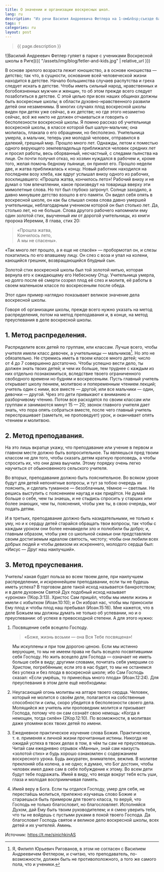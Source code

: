 ```yaml
---
title: О значении и организации воскресных школ.
lang: ru
description: "Из речи Василия Андреевича Фетлера на 1-ом&nbsp;съезде баптистов молодёжи и воскресных школ&nbsp;в&nbsp;Ростове-на-Дону в&nbsp;1909&nbsp;году."
tags: ☦
categories: ru
layout: post
---
```


> {{ page.description }}

![Василий Андреевич Фетлер гуляет в парке с учениками Воскресной школы в Риге]({{ "/assets/img/blog/fetler-and-kids.jpg" | relative_url }})

В основе зрелого возраста лежит юношество, а в основе юношества — детство; так что, в сущности, основание всей
человеческой жизни находится в детстве. Начало большинства случаев распутства и греха следует искать в детстве.
Чтобы иметь сильный народ, нравственных и богобоязненных мужчин и женщин, то об этом прежде всего следует
позаботиться в детстве. С этой целью при всех наших общинах должны быть воскресные школы; в области
духовно-нравственного развили детей они незаменимы. В многих случаях плод воскресной школы виден при детях уже
сейчас, в их детстве; но где этого незаметно сейчас, всё же никто не должен отчаиваться и говорить о бесполезности
воскресной школы. Я помню рассказ об учительнице воскресной школы, в классе которой был шалун-мальчик; она молилась,
плакала о его обращении, но бесполезно. Учительница умерла, а мальчик, теперь уже молодой человек, отправился в
далекий, грешный мир. Прошло много лет. Однажды, летом к поместью одного верующего землевладельца приближался
человек средних лет и просил работы, весь оборванный, несчастный, с следами пьянства на лице. Он почти получил
отказ, но хозяин нуждался в рабочем и, кроме того, желая помочь бедному пьянице, он принял его. Прошло недели две, и
жатва приближалась к концу. Новый работник находился на последнем возу хлеба, как вдруг услышал внизу одного из
рабочих, восклицавшего: «Прошла жатва, кончилось лето»! Рабочий внизу и не думал о том впечатлении, какое произведут
на товарища вверху эти мимолетные слова. Но тот был глубоко затронут. Солнце заходило, а давно минувшее детство
взошло в его памяти. Он видел себя опять в воскресной школе, он как бы слышал снова слова давно умершей учительницы,
неблагодарным учеником которой он был столько лет. Да, столько лет, но не больше. Слова другого рабочего напомнили
ему один золотой стих, выученный им от дорогой учительницы, из книги пророка Иеремии, 8&nbsp;глава, стих&nbsp;20:

> «Прошла жатва,  
> Кончилось лето,  
> А мы не спасены».

«Так много лет прошло, а я еще не спасён» — пробормотал он, и слезы покатились по его впавшему лицу. Он слез с воза
и упал на колени, кающийся грешник, возвращающийся блудный сын.

Золотой стих воскресной школы был той золотой нитью, которая вернула его к ожидающему его Небесному Отцу.
Учительница умерла, но долго после её смерти созрел плод её слез и молитв, её работы в своем маленьком классе по
воскресеньям после обеда.

Этот один пример наглядно показывает великое значение дела воскресной школы.

Говоря об организации школы, прежде всего  нужно указать на метод распределения, потом на метод преподавания и, в
конце, на метод преуспевания в деле воскресной школы.

## 1. Метод распределения.

Распределите всех детей по группам, или классам. Лучше всего, чтобы учителя имели класс девочек, а учительницы —
мальчиков[^1]. Но это не обязательно. Не стремись иметь в твоем классе много детей; число от&nbsp;4&nbsp;до&nbsp;7 совершенно
достаточно. Чтобы успешно вести дело, ты должен знать твоих детей; и чем их больше, тем труднее с каждым из них
отдельно познакомиться, вследствие твоего ограниченного свободного времени но будням и воскресеньям. Пусть главный
учитель открывает школу пением, молитвою и попеременным чтением лекций; учитель один с ними, все вместе — другой;
или все мальчики — один, девочки — другой. Чрез это дети привыкают к вниманию и разборчивому чтению. Потом все
расходятся по своим классам или группам и занимаются минут 15&nbsp;—&nbsp;20; звонок главного учителя дает знать, что пора
опять собраться вместе, после чего главный учитель переспрашивает (заметьте, не проповедует) урок, и оканчивает
опять чтением и молитвою.

## 2. Метод преподавания.

На это лишь вкратце укажу, что преподавание или учение в первом и главном месте должно быть вопросительное. Ты
являешься пред твоим классом не для того, чтобы сказать детям краткую проповедь, а чтобы спросить их, что они дома
выучили. Этому порядку очень легко научиться от обыкновенного сельского учителя.

Во вторых, преподавание должно быть пояснительное. Во всяком уроке будут для детей непонятные вопросы, и тут за
тобою очередь их пояснить, и сделать туманное — безоблачным, тёмное — светлым. Не решись выступить с пояснением наугад
и как придётся. Не думай больше о себе, чем ты знаешь, и не стыдись спросить у старших или более знающих, чем ты,
пояснения, чтобы уже ты, в свою очередь, мог подать детям.

И в третьих, преподавание должно быть назидательными, не только к уму, но и к сердцу детей старайся обращать твои
вопросы, так чтобы с каждым уроком они более ненавидели зло и полюбили бы добро; и, главным образом, чтобы уже со
школьной скамьи они представляли своим достигаемым идеалом святость, чистоту; чтобы они любили всех добрых людей и
чтобы девизом их искреннего, молодого сердца был: «Иисус — Друг наш наилучший».

## 3. Метод преуспевания.

Учитель! какая будет польза во всем твоем деле, при наилучшем распределении, и искреннейшем преподавании, если ты не
будешь иметь успеха? В торговом деле такой исход называется банкротством; и в деле духовном Святой Дух подобный
исход называет «уроном»&nbsp;(1Кор.3:13). Христос Сам пришёл, чтобы мы имели жизнь и имели с избытком&nbsp;(Иоан.10:10); и
Он избрал нас, чтобы мы приносили Ему плод и чтобы плод наш пребывал&nbsp;(Иоан.15:16). Мне кажется, что в деле Божьем мы
должны думать не только об успевании, но и о преуспевании: об успехе в превосходной степени. А для этого нужно:

1. Посвящение себя всецело Господу.

    > «Боже, жизнь возьми — она Вся Тебе посвящена»!

    Мы искуплены и при том дорогою ценою. Если мы истинно верующие, то мы не имеем права не быть всецело посвятившими
себя Господу. Но жить всецело для Господа — означает не иметь больше себя в виду; другими словами, почитать себя
умершим со Христом, погребённым; если это в нас будет, то мы не останемся без успеха и без плода в воскресной школе;
ибо Сам Господь сказал: «Если умрёшь, то принесёшь много плода»&nbsp;(Иоан.12:24). Для преуспевания в этом деле ещё
необходимы:

2. Неугасающий огонь молитвы на алтаре твоего сердца. Человек, который не молится о своём деле, полагается на
собственные способности и силы, скоро убедится в бесполезности своего дела. Молящийся же учитель или проповедник
молится и призывает Господа, потому что он сам сознаёт свою немощь: «Когда я немощен, тогда силён»&nbsp;(2Кор.12:10).
По возможности, в молитвах даже упомяни всех твоих детей по имени.

3. Ежедневное практическое изучение слова Божия. Практическое, т.&nbsp;е. применяя к личной жизни прочитанные истины.
Никогда не ожидай успеха в твоих делах в том, в чём ты сам не преуспеваешь. Читай сам ежедневно отрывок «Манны»,
знай сам наизусть «золотой стих» и будь хорошо ознакомлен с содержанием воскресного урока. Будь аккуратен,
внимателен, вежлив. В молитве преклоняй оба колена, а не одно; я думаю, что Бог достоин, чтобы человек имел даже сам
в себе побуждение к этому. Во всем дети будут тебе подражать. Имей в виду, что везде вокруг тебя есть уши, глаза и
молодая восприимчивая память.

4. Имей веру в Бога. Если ты отдался Господу, умер для себя, не перестаёшь молиться, прилежно изучаешь слово Божие
и стараешься быть примером для твоего класса, то веруй, что Господь не только благословит, но благословляет.
Исполняйся Духом, дай Ему быть твоим руководителем; и я смею уверить тебя, что ты не войдешь с пустыми руками в
покой твоего Господа. Да благословит Господь святое и великое дело воскресной школы, всех детей и их учителей.
Аминь.

Источник: https://t.me/sinichkinAS

[^1]: Я, Филипп Юрьевич Ригованов, в этом не согласен с Василием Андреевичем Фетлером, и считаю, что преподаватель, по-возможности, должен быть не противоположного, а того же самого пола, что и ученики.
